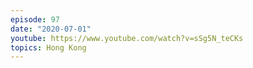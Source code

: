 ```yaml
---
episode: 97
date: "2020-07-01"
youtube: https://www.youtube.com/watch?v=sSg5N_teCKs
topics: Hong Kong
---
```

